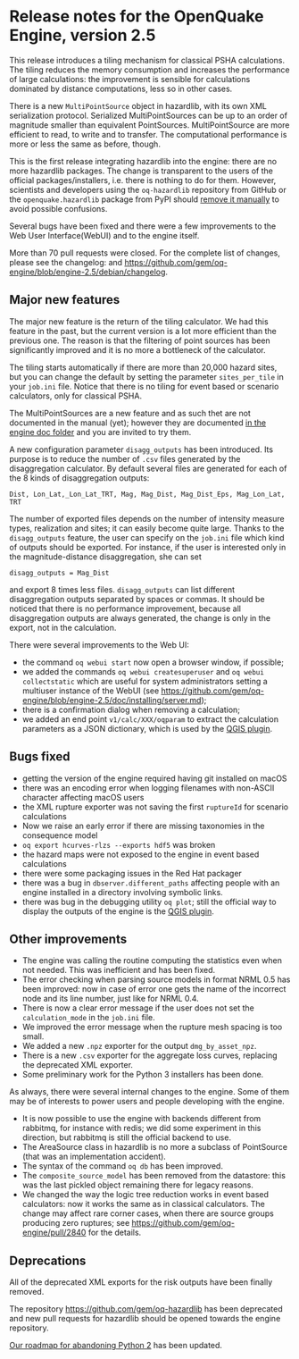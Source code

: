 Release notes for the OpenQuake Engine, version 2.5
===================================================

This release introduces a tiling mechanism for classical PSHA
calculations. The tiling reduces the memory consumption and increases
the performance of large calculations: the improvement is sensible
for calculations dominated by distance computations, less so in other
cases.

There is a new `MultiPointSource` object in hazardlib, with its own
XML serialization protocol. Serialized MultiPointSources can be up to
an order of magnitude smaller than equivalent PointSources.
MultiPointSource are more efficient to read, to write and to
transfer. The computational performance is more or less the same as
before, though.

This is the first release integrating hazardlib into the engine: there
are no more hazardlib packages. The change is transparent to the users
of the official packages/installers, i.e. there is nothing to do for them.
However, scientists and developers using the `oq-hazardlib` repository
from GitHub or the `openquake.hazardlib` package from PyPI should [remove it manually](https://github.com/gem/oq-engine/blob/engine-2.5/doc/faq.md#openquake-hazardlib-errors) to avoid possible confusions.

Several bugs have been fixed and there were a few improvements to the
Web User Interface(WebUI) and to the engine itself.

More than 70 pull requests were closed. For the complete list of
changes, please see the changelog:
and https://github.com/gem/oq-engine/blob/engine-2.5/debian/changelog.

Major new features
------------------------------

The major new feature is the return of the tiling calculator. We had
this feature in the past, but the current version is a lot more
efficient than the previous one.  The reason is that the filtering of
point sources has been significantly improved and it is no more a
bottleneck of the calculator.

The tiling starts automatically if there are more than 20,000 hazard
sites, but you can change the default by setting the parameter
`sites_per_tile` in your `job.ini` file. Notice that there is no tiling for
event based or scenario calculators, only for classical PSHA.

The MultiPointSources are a new feature and as such thet are
not documented in the manual (yet); however they are documented [in the engine
doc folder](https://github.com/gem/oq-engine/blob/engine-2.5/doc/multipoint.md)
and you are invited to try them.

A new configuration parameter `disagg_outputs` has been
introduced. Its purpose is to reduce the number of `.csv` files
generated by the disaggregation calculator. By default several files
are generated for each of the 8 kinds of disaggregation outputs:

  `Dist, Lon_Lat,_Lon_Lat_TRT, Mag, Mag_Dist, Mag_Dist_Eps, Mag_Lon_Lat, TRT`

The number of exported files depends on the number of intensity
measure types, realization and sites; it can easily become quite
large. Thanks to the `disagg_outputs` feature, the user can specify on
the `job.ini` file which kind of outputs should be exported. For
instance, if the user is interested only in the magnitude-distance
disaggregation, she can set

   `disagg_outputs = Mag_Dist`
  
and export 8 times less files. `disagg_outputs` can list different
disaggregation outputs separated by spaces or commas. It should be noticed that
there is no performance improvement, because all disaggregation outputs
are always generated, the change is only in the export, not in the calculation.

There were several improvements to the Web UI:

- the command `oq webui start` now open a browser window, if possible;
- we added the commands `oq webui createsuperuser` and `oq webui collectstatic`
  which are useful for system administrators setting a multiuser instance of
  the WebUI (see https://github.com/gem/oq-engine/blob/engine-2.5/doc/installing/server.md);
- there is a confirmation dialog when removing a calculation;
- we added an end point `v1/calc/XXX/oqparam` to extract the calculation
  parameters as a JSON dictionary, which is used by the [QGIS plugin](https://plugins.qgis.org/plugins/svir/).


Bugs fixed
----------------

- getting the version of the engine required having git installed on macOS
- there was an encoding error when logging filenames with non-ASCII
  character affecting macOS users
- the XML rupture exporter was not saving the first `ruptureId` for
  scenario calculations
- Now we raise an early error if there are missing taxonomies in the
  consequence model
- `oq export hcurves-rlzs --exports hdf5` was broken
- the hazard maps were not exposed to the engine in event based calculations
- there were some packaging issues in the Red Hat packager
- there was a bug in `dbserver.different_paths` affecting people with an engine
  installed in a directory involving symbolic links.
- there was bug in the debugging utility `oq plot`; still the official way
  to display the outputs of the engine is the [QGIS plugin](https://plugins.qgis.org/plugins/svir/).

Other improvements
---------------------

- The engine was calling the routine computing the statistics even when
  not needed. This was inefficient and has been fixed.
- The error checking when parsing source models in format NRML 0.5 has been
  improved: now in case of error one gets the name of the incorrect node and
  its line number, just like for NRML 0.4.
- There is now a clear error message if the user does not set the
  `calculation_mode` in the `job.ini` file.
- We improved the error message when the rupture mesh spacing is too small.
- We added a new `.npz` exporter for the output `dmg_by_asset_npz`.
- There is a new `.csv` exporter for the aggregate loss curves, replacing
  the deprecated XML exporter.
- Some preliminary work for the Python 3 installers has been done.

As always, there were several internal changes to the engine. Some of
them may be of interests to power users and people developing with the
engine.

- It is now possible to use the engine with backends different from rabbitmq,
  for instance with redis; we did some experiment in this direction, but
  rabbitmq is still the official backend to use.
- The AreaSource class in hazardlib is no more a subclass
  of PointSource (that was an implementation accident).
- The syntax of the command `oq db` has been improved.
- The `composite_source_model` has been removed from the datastore:
  this was the last pickled object remaining there for legacy reasons.
- We changed the way the logic tree reduction works in event based calculators:
  now it works the same as in classical calculators. The change may affect
  rare corner cases, when there are source groups producing zero ruptures;
  see https://github.com/gem/oq-engine/pull/2840 for the details.

Deprecations
------------------------------

All of the deprecated XML exports for the risk outputs 
have been finally removed.

The repository https://github.com/gem/oq-hazardlib has been deprecated
and new pull requests for hazardlib should be opened towards the engine
repository.

[Our roadmap for abandoning Python 2](https://github.com/gem/oq-engine/issues/2803) has been updated.
